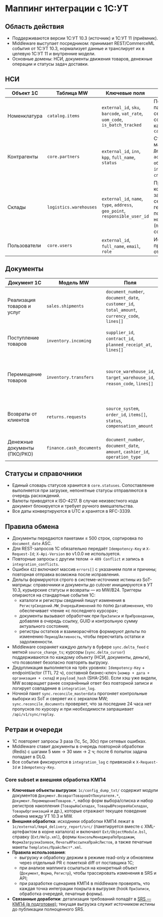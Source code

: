 # Маппинг интеграции с 1С:УТ

## Область действия
- Поддерживаются версии 1С:УТ 10.3 (источник) и 1С:УТ 11 (приёмник).
- Middleware выступает посредником: принимает REST/CommerceML события от 1С:УТ 10.3, нормализует данные и транслирует их в целевую 1С:УТ 11 и внутренние модели.
- Основные домены: НСИ, документы движения товаров, денежные операции и статусы задач доставки.

## НСИ
| Объект 1С | Таблица MW | Ключевые поля | Примечания |
| --- | --- | --- | --- |
| Номенклатура | `catalog.items` | `external_id`, `sku`, `barcode`, `vat_rate`, `uom_code`, `is_batch_tracked` | Поддерживаются партии и серийные номера; ссылка на категорию из `catalog.categories` |
| Контрагенты | `core.partners` | `external_id`, `inn`, `kpp`, `full_name`, `status` | Статусы маппятся: `Действует` → `active`, `Не обслуживается` → `inactive`, `Черный список` → `blocked` |
| Склады | `logistics.warehouses` | `external_id`, `name`, `type`, `address`, `geo_point`, `responsible_user_id` | При отсутствии координат запускается сервис геокодирования; поле `type` нормализуется (main, transit, courier) |
| Пользователи | `core.users` | `external_id`, `full_name`, `email`, `role` | Используется для привязки задач и ответственности |

## Документы
| Документ 1С | Модель MW | Поля | Особенности |
| --- | --- | --- | --- |
| Реализация товаров и услуг | `sales.shipments` | `document_number`, `document_date`, `customer_id`, `total_amount`, `currency_code`, `lines[]` | Каждая строка содержит `sku`, `qty`, `price`, `vat_rate`; суммы пересчитываются в RUB по курсу ЦБ |
| Поступление товаров | `inventory.incoming` | `supplier_id`, `contract_id`, `planned_receipt_at`, `lines[]` | После приёма создаётся задача в walking warehouse, статус `pending_quality_check` |
| Перемещение товаров | `inventory.transfers` | `source_warehouse_id`, `target_warehouse_id`, `reason_code`, `lines[]` | Поддерживаются межфилиальные перемещения; дополнительные уведомления для `reason_code = interbranch` |
| Возвраты от клиентов | `returns.requests` | `source_system`, `order_id`, `items[]`, `status`, `compensation_amount` | Синхронизируется с API `/api/v1/returns`; Idempotency-Key формируется как SHA256 от `document_number` |
| Денежные документы (ПКО/РКО) | `finance.cash_documents` | `document_number`, `document_date`, `amount`, `cashier_id`, `operation_type` | Используется для сверки наличных и задач курьеров |

## Статусы и справочники
- Единый словарь статусов хранится в `core.statuses`. Сопоставление выполняется при загрузке, непонятные статусы отправляются в очередь расхождений.
- Валюты приводятся к ISO-4217. В случае неизвестного кода документ блокируется и требует ручного вмешательства.
- Все даты конвертируются в UTC и хранятся в RFC-3339.

## Правила обмена
- Документы передаются пакетами ≤ 500 строк, сортировка по `document_date` ASC.
- Для REST-запросов 1С обязательно передаёт `Idempotency-Key` и `X-Request-Id`; `X-Api-Version` во v1.0.0 не используется.
- Повторные запросы с другим телом → `409 Conflict` и запись в `integration_conflicts`.
- Ошибки `422` включают массив `errors[]` с указанием поля и причины; повторная отправка возможна после исправления.
- Дельты формируются строго в системе-источнике истины из SoT-матрицы: справочники и документы до cutover инициируются в УТ 10.3, курьерские статусы и возвраты — из MW/B24. Триггеры опираются на стандартные события 1С:
  - каталоги и регистры сведений пишут изменения в `РегистрСведений.MW_ОчередьИзменений` по полю `ДатаИзменения`, что обеспечивает чтение «с последнего курсора»;
  - документы вызывают обработчик при `ПриЗаписи` и `ПриПроведении`, добавляя в очередь ссылку, GUID и контрольную сумму актуального состояния;
  - регистры остатков и взаиморасчётов формируют дельты по изменению `Период`/`Активность`, чтобы пересчитать остатки и задолженности.
- Middleware сохраняет каждую дельту в буфере `sync.delta_feed` с меткой `source_change_ts`; курсоры (`sync.delta_cursor`) поддерживаются по каждому объекту (НСИ, документы, деньги), что позволяет безопасно повторять выгрузку.
- Дедупликация выполняется на трёх уровнях: `Idempotency-Key` + endpoint/actor (TTL 72 ч), составной бизнес-ключ (`номер + дата + организация + склад`) и `payload_hash` (SHA-256). Если хэш уже видели, MW возвращает ранее сохранённый ответ без повторной записи и логирует совпадение в `integration_log`.
- Ночной пакет `sync.reconcile_masterdata` прогоняет контрольные выборки из SoT и сверяет их с зеркалом MW; `sync.reconcile_documents` проверяет, что за последние 24 часа нет пропусков по курсору и при необходимости запрашивает `/api/v1/sync/replay`.

## Ретраи и очереди
- 1С повторяет запросы 3 раза (1с, 5с, 30с) при сетевых ошибках.
- Middleware ставит документы в очередь повторной обработки (Redis) с шагами 5 мин → 30 мин → 2 ч; после 6 попыток задача попадает в DLQ.
- Все события фиксируются в `integration_log` с привязкой к `X-Request-Id` и `Idempotency-Key`.

### Core subset и внешняя обработка КМП4
- **Ключевые объекты выгрузки**: `1c/config_dump_txt/` содержит модули документов `Документ.ВозвратТоваровОтПокупателя.*`, `Документ.ПеремещениеТоваров.*`, набор форм выбора/списка и набор регистров накопления (`ТоварыНаСкладах`, `ТоварыВРезервеНаСкладах`, `ТоварыОрганизаций` и др.), которые отражают текущее поведение обмена между УТ 10.3 и MW.
- **Внешняя обработка**: исходники обработки КМП4 лежат в `1c/external/kmp4_delivery_report/src/` (пакетируется вместе с XML-артефактом в корне каталога) и включают `Ext/ObjectModule.bsl`, справку (`Ext/Help.xml`), формы `КонсольМенеджераПоПродажам`, `ФормаЗагрузкиЗаявок`, `ПечатьИРассылкаПрайсЛистов`, а также печатные макеты `Templates/ПрайсЛист*.xml`.
- **Правила использования**:
  - выгрузку и обработку держим в режиме read-only и обновляем через отдельный PR с пометкой diff от поставщика 1С;
  - при анализе маппинга ссылаться на конкретный объект (`Документ`, `Форма`, `Регистр`), чтобы трассировать изменения в SRS и API;
  - при разработке сценариев КМП4 в middleware проверять, что каждая точка интеграции покрыта в выгрузке (hook `ПриЗаписи`, обработка очередей, печатные формы).
- **Связанные доработки**: детализация требований попадёт в [SRS — КМП4 (в подготовке)](../SRS%20—%20КМП4.md); текущая выгрузка служит источником истины до публикации полноценного SRS.
